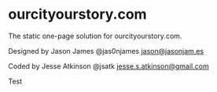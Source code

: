 ourcityourstory.com
===================

The static one-page solution for ourcityourstory.com.

Designed by Jason James
@jas0njames
jason@jasonjam.es

Coded by Jesse Atkinson
@jsatk
jesse.s.atkinson@gmail.com

Test